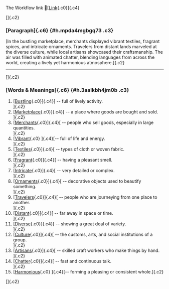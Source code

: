 The Workflow link
👏[[Link](https://www.google.com/url?q=http://www.google.com&sa=D&source=editors&ust=1759639706963548&usg=AOvVaw0Rw97bH0J_fdCeJvMhXeuN){.c0}]{.c4}

[]{.c2}

### [Paragraph]{.c6} {#h.mpda4mgbgq73 .c3}

[In the bustling marketplace, merchants displayed vibrant textiles,
fragrant spices, and intricate ornaments. Travelers from distant lands
marveled at the diverse culture, while local artisans showcased their
craftsmanship. The air was filled with animated chatter, blending
languages from across the world, creating a lively yet harmonious
atmosphere.]{.c2}

------------------------------------------------------------------------

[]{.c2}

### [Words & Meanings]{.c6} {#h.3aalkbh4jm0b .c3}

1.  [[Bustling](https://www.google.com/url?q=http://www.google.com&sa=D&source=editors&ust=1759639706964444&usg=AOvVaw39tI29eBf05G7W6bkoQxGJ){.c0}]{.c4}[ --
    full of lively activity.\
    ]{.c2}
2.  [[Marketplace](https://www.google.com/url?q=http://www.google.com&sa=D&source=editors&ust=1759639706964672&usg=AOvVaw2qssnReklX3R0epqfDe1GV){.c0}]{.c4}[ --
    a place where goods are bought and sold.\
    ]{.c2}
3.  [[Merchants](https://www.google.com/url?q=http://www.google.com&sa=D&source=editors&ust=1759639706964893&usg=AOvVaw21nA_nVWwRcdAK5oH5WoGS){.c0}]{.c4}[ --
    people who sell goods, especially in large quantities.\
    ]{.c2}
4.  [[Vibrant](https://www.google.com/url?q=http://www.google.com&sa=D&source=editors&ust=1759639706965091&usg=AOvVaw0ArQtrO9dyhmA4XK70Enwt){.c0}
    ]{.c4}[-- full of life and energy.\
    ]{.c2}
5.  [[Textiles](https://www.google.com/url?q=http://www.google.com&sa=D&source=editors&ust=1759639706965231&usg=AOvVaw3X07MCEHE2n72qvLLbc6dA){.c0}]{.c4}[ --
    types of cloth or woven fabric.\
    ]{.c2}
6.  [[Fragrant](https://www.google.com/url?q=http://www.google.com&sa=D&source=editors&ust=1759639706965367&usg=AOvVaw32wcDKS38PXAfx_zYVnOYq){.c0}]{.c4}[ --
    having a pleasant smell.\
    ]{.c2}
7.  [[Intricate](https://www.google.com/url?q=http://www.google.com&sa=D&source=editors&ust=1759639706965495&usg=AOvVaw26aZTBwcMxi93E40s4jHje){.c0}]{.c4}[ --
    very detailed or complex.\
    ]{.c2}
8.  [[Ornaments](https://www.google.com/url?q=http://www.google.com&sa=D&source=editors&ust=1759639706965634&usg=AOvVaw3OVb1W5oXS9IHGHC09UJk7){.c0}]{.c4}[ --
    decorative objects used to beautify something.\
    ]{.c2}
9.  [[Travelers](https://www.google.com/url?q=http://www.google.com&sa=D&source=editors&ust=1759639706965783&usg=AOvVaw08guyo6Nt2WlhOtf9qkjqU){.c0}]{.c4}[ --
    people who are journeying from one place to another.\
    ]{.c2}
10. [[Distant](https://www.google.com/url?q=http://www.google.com&sa=D&source=editors&ust=1759639706965941&usg=AOvVaw2nrPRZnDMobWWxfjsVYacf){.c0}]{.c4}[ --
    far away in space or time.\
    ]{.c2}
11. [[Diverse](https://www.google.com/url?q=http://www.google.com&sa=D&source=editors&ust=1759639706966084&usg=AOvVaw137kWpYltgn4CNxsnNCpuK){.c0}]{.c4}[ --
    showing a great deal of variety.\
    ]{.c2}
12. [[Culture](https://www.google.com/url?q=http://www.google.com&sa=D&source=editors&ust=1759639706966222&usg=AOvVaw2M3Hd_Jga1Vr2i8zYt-YBy){.c0}]{.c4}[ --
    the customs, arts, and social institutions of a group.\
    ]{.c2}
13. [[Artisans](https://www.google.com/url?q=http://www.google.com&sa=D&source=editors&ust=1759639706966383&usg=AOvVaw1iI_oz-heUrX3B2GFZaj2d){.c0}]{.c4}[ --
    skilled craft workers who make things by hand.\
    ]{.c2}
14. [[Chatter](https://www.google.com/url?q=http://www.google.com&sa=D&source=editors&ust=1759639706966533&usg=AOvVaw0NYT-1zAgm20jJO6RDHojE){.c0}]{.c4}[ --
    fast and continuous talk.\
    ]{.c2}
15. [[Harmonious](https://www.google.com/url?q=http://www.google.com&sa=D&source=editors&ust=1759639706966655&usg=AOvVaw21n-dcBv-dH2_sFTrLyw5r){.c0}
    ]{.c4}[-- forming a pleasing or consistent whole.]{.c2}

[]{.c2}
